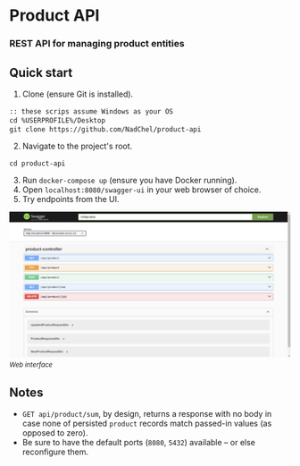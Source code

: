 # Product API
### REST API for managing product entities

## Quick start

1. Clone (ensure Git is installed).
```shell
:: these scrips assume Windows as your OS
cd %USERPROFILE%/Desktop
git clone https://github.com/NadChel/product-api
```
2. Navigate to the project's root.
```shell
cd product-api
```
3. Run `docker-compose up` (ensure you have Docker running).
4. Open `localhost:8080/swagger-ui` in your web browser of choice.
5. Try endpoints from the UI.

![GUI](swagger-ui.png)
*<small>Web interface</small>*

## Notes
* `GET api/product/sum`, by design, returns a response with no body in case none of persisted `product` records match passed-in values (as opposed to zero).
* Be sure to have the default ports (`8080`, `5432`) available – or else reconfigure them.